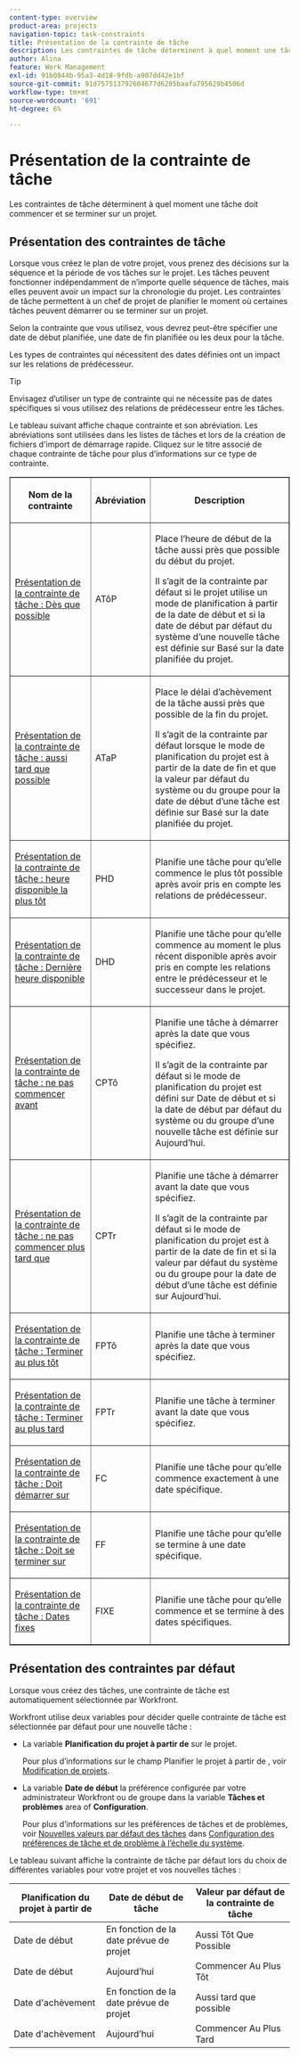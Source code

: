 ```yaml
---
content-type: overview
product-area: projects
navigation-topic: task-constraints
title: Présentation de la contrainte de tâche
description: Les contraintes de tâche déterminent à quel moment une tâche doit commencer et se terminer sur un projet.
author: Alina
feature: Work Management
exl-id: 91b0844b-95a3-4d18-9fdb-a907dd42e1bf
source-git-commit: 91d757513792604677d6285baafa795629b4506d
workflow-type: tm+mt
source-wordcount: '691'
ht-degree: 6%

---
```


# Présentation de la contrainte de tâche

<!-- Audited: 12/2023 -->

Les contraintes de tâche déterminent à quel moment une tâche doit commencer et se terminer sur un projet.

## Présentation des contraintes de tâche

Lorsque vous créez le plan de votre projet, vous prenez des décisions sur la séquence et la période de vos tâches sur le projet. Les tâches peuvent fonctionner indépendamment de n’importe quelle séquence de tâches, mais elles peuvent avoir un impact sur la chronologie du projet. Les contraintes de tâche permettent à un chef de projet de planifier le moment où certaines tâches peuvent démarrer ou se terminer sur un projet.

Selon la contrainte que vous utilisez, vous devrez peut-être spécifier une date de début planifiée, une date de fin planifiée ou les deux pour la tâche.

Les types de contraintes qui nécessitent des dates définies ont un impact sur les relations de prédécesseur.

>[!TIP]
>
>Envisagez d’utiliser un type de contrainte qui ne nécessite pas de dates spécifiques si vous utilisez des relations de prédécesseur entre les tâches.

Le tableau suivant affiche chaque contrainte et son abréviation. Les abréviations sont utilisées dans les listes de tâches et lors de la création de fichiers d&#39;import de démarrage rapide. Cliquez sur le titre associé de chaque contrainte de tâche pour plus d’informations sur ce type de contrainte.

<table border="1" cellspacing="15" cellpadding="1"> 
 <col> 
 <col> 
 <col>
 <thead> 
  <tr> 
   <th> <p><strong>Nom de la contrainte</strong> </p> </th> 
   <th> <p><strong>Abréviation</strong> </p> </th> 
   <th> <p><strong>Description</strong> </p> </th> 
  </tr> 
 </thead> 
 <tbody> 
  <tr> 
   <td scope="col"> <p><a href="../../../manage-work/tasks/task-constraints/as-soon-as-possible.md" class="MCXref xref">Présentation de la contrainte de tâche : Dès que possible</a> </p> </td> 
   <td scope="col"> <p>ATôP</p> </td>
   <td scope="col"> <p>Place l’heure de début de la tâche aussi près que possible du début du projet.</p> 
   <p>Il s’agit de la contrainte par défaut si le projet utilise un mode de planification à partir de la date de début et si la date de début par défaut du système d’une nouvelle tâche est définie sur Basé sur la date planifiée du projet. </p>
   </td> 
  </tr> 
  <tr> 
   <td scope="col"> <p><a href="../../../manage-work/tasks/task-constraints/as-late-as-possible.md" class="MCXref xref">Présentation de la contrainte de tâche : aussi tard que possible </a> </p> </td> 
   <td scope="col"> <p>ATaP</p> </td> 
   <td scope="col"> <p>Place le délai d’achèvement de la tâche aussi près que possible de la fin du projet.</p> 
   <p>Il s’agit de la contrainte par défaut lorsque le mode de planification du projet est à partir de la date de fin et que la valeur par défaut du système ou du groupe pour la date de début d’une tâche est définie sur Basé sur la date planifiée du projet. </p>
   </td> 
  </tr> 
  <tr> 
   <td scope="col"> <p><a href="../../../manage-work/tasks/task-constraints/earliest-available-time.md" class="MCXref xref">Présentation de la contrainte de tâche : heure disponible la plus tôt</a> </p> </td> 
   <td scope="col"> <p>PHD</p> </td> 
 <td scope="col"> <p>Planifie une tâche pour qu’elle commence le plus tôt possible après avoir pris en compte les relations de prédécesseur.</p> </td>
  </tr> 
  <tr> 
   <td scope="col"> <p><a href="../../../manage-work/tasks/task-constraints/latest-available-time.md" class="MCXref xref">Présentation de la contrainte de tâche : Dernière heure disponible</a> </p> </td> 
   <td scope="col"> <p>DHD</p> </td> 
   <td scope="col"> <p>Planifie une tâche pour qu’elle commence au moment le plus récent disponible après avoir pris en compte les relations entre le prédécesseur et le successeur dans le projet.</p> </td>
  </tr> 
  <tr> 
   <td scope="col"> <p><a href="../../../manage-work/tasks/task-constraints/start-no-earlier-than.md" class="MCXref xref">Présentation de la contrainte de tâche : ne pas commencer avant</a> </p> </td> 
   <td scope="col"> <p>CPTô</p> </td> 
   <td scope="col"> <p>Planifie une tâche à démarrer après la date que vous spécifiez.</p> 
   <p>Il s’agit de la contrainte par défaut si le mode de planification du projet est défini sur Date de début et si la date de début par défaut du système ou du groupe d’une nouvelle tâche est définie sur Aujourd’hui.   </td> 
  </tr> 
  <tr> 
   <td scope="col"> <p><a href="../../../manage-work/tasks/task-constraints/start-no-later-than.md" class="MCXref xref">Présentation de la contrainte de tâche : ne pas commencer plus tard que</a> </p> </td> 
   <td scope="col"> <p>CPTr</p> </td> 
   <td scope="col"> <p>Planifie une tâche à démarrer avant la date que vous spécifiez.</p> 
   <p>Il s’agit de la contrainte par défaut si le mode de planification du projet est à partir de la date de fin et si la valeur par défaut du système ou du groupe pour la date de début d’une tâche est définie sur Aujourd’hui. 
   </td> 
  </tr> 
  <tr> 
   <td scope="col"> <p><a href="../../../manage-work/tasks/task-constraints/finish-no-earlier-than.md" class="MCXref xref">Présentation de la contrainte de tâche : Terminer au plus tôt</a> </p> </td> 
   <td scope="col"> <p>FPTô</p> </td>
   <td scope="col"> <p>Planifie une tâche à terminer après la date que vous spécifiez.</p> </td> 
  </tr> 
  <tr> 
   <td scope="col"> <p><a href="../../../manage-work/tasks/task-constraints/finish-no-later-than.md" class="MCXref xref">Présentation de la contrainte de tâche : Terminer au plus tard</a> </p> </td> 
   <td scope="col"> <p>FPTr</p> </td> 
   <td scope="col"> <p>Planifie une tâche à terminer avant la date que vous spécifiez.</p> </td> 
  </tr> 
  <tr> 
   <td> <p><a href="../../../manage-work/tasks/task-constraints/must-start-on.md" class="MCXref xref">Présentation de la contrainte de tâche : Doit démarrer sur</a> </p> </td> 
   <td scope="col"> <p>FC</p> </td> 
   <td scope="col"> <p>Planifie une tâche pour qu’elle commence exactement à une date spécifique.</p> </td> 
  </tr> 
  <tr> 
   <td> <p><a href="../../../manage-work/tasks/task-constraints/must-finish-on.md" class="MCXref xref">Présentation de la contrainte de tâche : Doit se terminer sur</a> </p> </td> 
   <td scope="col"> <p>FF</p> </td> 
   <td scope="col"> <p>Planifie une tâche pour qu’elle se termine à une date spécifique.</p> </td>
  </tr> 
  <tr> 
   <td> <p><a href="../../../manage-work/tasks/task-constraints/fixed-dates.md" class="MCXref xref">Présentation de la contrainte de tâche : Dates fixes</a> </p> </td> 
   <td> <p>FIXE</p> </td> 
   <td> <p>Planifie une tâche pour qu’elle commence et se termine à des dates spécifiques.</p> </td> 
  </tr> 
 </tbody> 
</table>

## Présentation des contraintes par défaut

Lorsque vous créez des tâches, une contrainte de tâche est automatiquement sélectionnée par Workfront.

Workfront utilise deux variables pour décider quelle contrainte de tâche est sélectionnée par défaut pour une nouvelle tâche :

* La variable **Planification du projet à partir de** sur le projet.

  Pour plus d’informations sur le champ Planifier le projet à partir de , voir [Modification de projets](../../../manage-work/projects/manage-projects/edit-projects.md).

* La variable **Date de début** la préférence configurée par votre administrateur Workfront ou de groupe dans la variable **Tâches et problèmes** area of **Configuration**.

  Pour plus d’informations sur les préférences de tâches et de problèmes, voir [Nouvelles valeurs par défaut des tâches](../../../administration-and-setup/set-up-workfront/configure-system-defaults/set-task-issue-preferences.md#new-task-defaults) dans [Configuration des préférences de tâche et de problème à l’échelle du système](../../../administration-and-setup/set-up-workfront/configure-system-defaults/set-task-issue-preferences.md).

Le tableau suivant affiche la contrainte de tâche par défaut lors du choix de différentes variables pour votre projet et vos nouvelles tâches :

| Planification du projet à partir de | Date de début de tâche | Valeur par défaut de la contrainte de tâche |
|---|---|---|
| Date de début | En fonction de la date prévue de projet | Aussi Tôt Que Possible |
| Date de début | Aujourd’hui | Commencer Au Plus Tôt |
| Date d&#39;achèvement | En fonction de la date prévue de projet | Aussi tard que possible |
| Date d&#39;achèvement | Aujourd’hui | Commencer Au Plus Tard |
